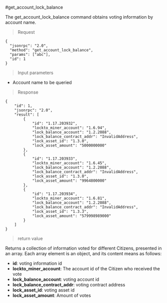 #get_account_lock_balance

The get_account_lock_balance command obtains voting information by account name.

> Request
```
{
  "jsonrpc": "2.0",
  "method": "get_account_lock_balance",
  "params": ["abc"],
  "id": 1
}
```

> Input parameters

* Account name to be queried

>Response

```
{
    "id": 1,
    "jsonrpc": "2.0",
    "result": [
        {
            "id": "1.17.203932",
            "lockto_miner_account": "1.6.94",
            "lock_balance_account": "1.2.2088",
            "lock_balance_contract_addr": "InvalidAddress",
            "lock_asset_id": "1.3.0",
            "lock_asset_amount": "5000000000"
        },
        {
            "id": "1.17.203933",
            "lockto_miner_account": "1.6.45",
            "lock_balance_account": "1.2.2088",
            "lock_balance_contract_addr": "InvalidAddress",
            "lock_asset_id": "1.3.0",
            "lock_asset_amount": "9964800000"
        },
        {
            "id": "1.17.203934",
            "lockto_miner_account": "1.6.81",
            "lock_balance_account": "1.2.2088",
            "lock_balance_contract_addr": "InvalidAddress",
            "lock_asset_id": "1.3.3",
            "lock_asset_amount": "579998989000"
        }
    ]
}
```

> return value

Returns a collection of information voted for different Citizens, presented in an array. Each array element is an object, and its content means as follows:

- **id**: voting information id
- **lockto_miner_account**: The account id of the Citizen who received the vote
- **lock_balance_account**: voting account id
- **lock_balance_contract_addr**: voting contract address
- **lock_asset_id**: voting asset id
- **lock_asset_amount**: Amount of votes